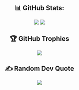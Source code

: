 <h2 align="center">📊 GitHub Stats:</h2>

<p align="center">
  <img src = "https://github-readme-stats.vercel.app/api?username=Pedrojok01&show_icons=true&theme=transparent&line_height=40">
  <img src = "https://github-readme-stats.vercel.app/api/top-langs/?username=Pedrojok01&hide_langs_below=.25&theme=transparent">
</p>

<h2 align="center">🏆 GitHub Trophies</h2>

<div align="center">

![](https://github-profile-trophy.vercel.app/?username=Pedrojok01&theme=algolia&no-frame=false&no-bg=false&margin-w=4)

</div>

<h2 align="center">✍️ Random Dev Quote</h2>

<div align="center">
  
![](https://quotes-github-readme.vercel.app/api?type=vetical&theme=tokyonight)

</div>
